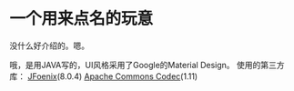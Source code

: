 # 一个用来点名的玩意
没什么好介绍的。嗯。



哦，是用JAVA写的，UI风格采用了Google的Material Design。
使用的第三方库：
[JFoenix](https://github.com/jfoenixadmin/JFoenix)(8.0.4)
[Apache Commons Codec](http://commons.apache.org/proper/commons-codec/)(1.11)